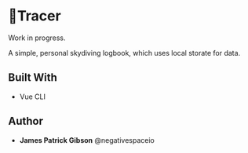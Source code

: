 # 📓Tracer
Work in progress.

A simple, personal skydiving logbook, which uses local storate for data.

## Built With
- Vue CLI

## Author
- **James Patrick Gibson** @negativespaceio

